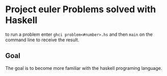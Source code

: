 # Project euler Problems solved with Haskell
to run a problem enter `ghci problem<#number>.hs` and then `main` on the command line to receive the result.

## Goal
The goal is to become more familiar with the haskell programing language.